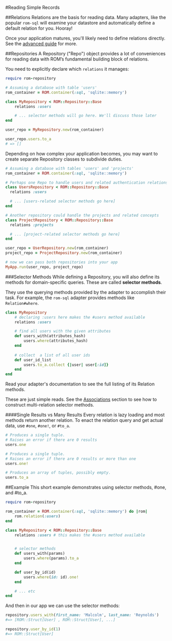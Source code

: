 #Reading Simple Records

##Relations
Relations are the basis for reading data. Many adapters, like the popular `rom-sql` will examine your datastore and 
automatically define a default relation for you. Hooray!

Once your application matures, you'll likely need to define relations directly. See the [advanced guide](/learn/advanced) for more. 

##Repositories
A Repository ("Repo") object provides a lot of conveniences for reading data with ROM’s fundamental building block of 
relations.

You need to explicitly declare which `relations` it manages:

```ruby
require rom-repository

# Assuming a database with table 'users'
rom_container = ROM.container(:sql, 'sqlite::memory') 

class MyRepository < ROM::Repository::Base
    relations :users

    # ... selector methods will go here. We'll discuss those later
end

user_repo = MyRepository.new(rom_container)

user_repo.users.to_a
# => []
```

Depending on how complex your application becomes, you may want to create separate Repository classes to 
subdivide duties.
 
```ruby
# Assuming a database with tables 'users' and 'projects'
rom_container = ROM.container(:sql, 'sqlite::memory') 

# Perhaps one Repo to handle users and related authentication relations
class UsersRepository < ROM::Repository::Base
  relations :users

  # ... [users-related selector methods go here]
end

# Another repository could handle the projects and related concepts
class ProjectRepository < ROM::Repository::Base
  relations :projects

  # ... [project-related selector methods go here]
end

user_repo = UserRepository.new(rom_container)
project_repo = ProjectRepository.new(rom_container)

# now we can pass both repositories into your app
MyApp.run(user_repo, project_repo)
```

###Selector Methods
While defining a Repository, you will also define its methods for domain-specific queries. These are called 
**selector methods**.

They use the querying methods provided by the adapter to accomplish their task. For example, the 
`rom-sql` adapter provides methods like `Relation#where`.

```ruby
class MyRepository  
    # declaring :users here makes the #users method available
    relations :users

    # find all users with the given attributes
    def users_with(attributes_hash)
        users.where(attributes_hash)
    end
    
    # collect  a list of all user ids
    def user_id_list
        users.to_a.collect {|user| user[:id]}
    end
end
```

Read your adapter's documentation to see the full listing of its Relation methods. 

<aside class="well">
These are just simple reads. See the <a href="/learn/associations">Associations</a> section to see how to construct multi-relation selector methods.
 </aside>


####Single Results vs Many Results
Every relation is lazy loading and most methods return another relation. To enact the relation query and get actual data, use `#one`, `#one!`, or `#to_a`. 

```ruby 
# Produces a single tuple. 
# Raises an error if there are 0 results
users.one

# Produces a single tuple. 
# Raises an error if there are 0 results or more than one
users.one!

# Produces an array of tuples, possibly empty. 
users.to_a
```

##Example
This short example demonstrates using selector methods, #one, and #to_a.


```ruby
require rom-repository

rom_container = ROM.container(:sql, 'sqlite::memory') do |rom|
    rom.relation(:users)
end

class MyRepository < ROM::Repository::Base
    relations :users # this makes the #users method available


    # selector methods
    def users_with(params)
        users.where(params).to_a
    end

    def user_by_id(id)
        users.where(id: id).one!
    end 

    # ... etc
end
```

And then in our app we can use the selector methods:

```ruby
repository.users_with(first_name: 'Malcolm', last_name: 'Reynolds')
#=> [ROM::Struct[User] , ROM::Struct[User], ...]

repository.user_by_id(1)
#=> ROM::Struct[User]
```

